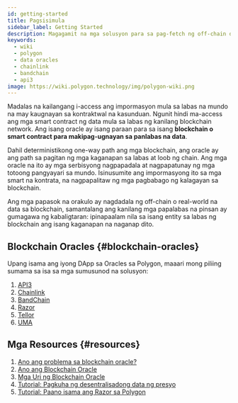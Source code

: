 ```yaml
---
id: getting-started
title: Pagsisimula
sidebar_label: Getting Started
description: Magagamit na mga solusyon para sa pag-fetch ng off-chain data sa Polygon dApps
keywords:
  - wiki
  - polygon
  - data oracles
  - chainlink
  - bandchain
  - api3
image: https://wiki.polygon.technology/img/polygon-wiki.png
---
```


Madalas na kailangang i-access ang impormasyon mula sa labas na mundo na may kaugnayan sa kontraktwal na kasunduan. Ngunit hindi ma-access ang mga smart contract ng data mula sa labas ng kanilang blockchain network. Ang isang oracle ay isang paraan para sa isang **blockchain o smart contract para makipag-ugnayan sa panlabas na data**.

Dahil deterministikong one-way path ang mga blockchain, ang oracle ay ang path sa pagitan ng mga kaganapan sa labas at loob ng chain. Ang mga oracle na ito ay mga serbisyong nagpapadala at nagpapatunay ng mga totoong pangyayari sa mundo. Isinusumite ang impormasyong ito sa mga smart na kontrata, na nagpapalitaw ng mga pagbabago ng kalagayan sa blockchain.

Ang mga papasok na orakulo ay nagdadala ng off-chain o real-world na data sa blockchain, samantalang ang kanilang mga papalabas na pinsan ay gumagawa ng kabaligtaran: ipinapaalam nila sa isang entity sa labas ng blockchain ang isang kaganapan na naganap dito.

## Blockchain Oracles {#blockchain-oracles}

Upang isama ang iyong DApp sa Oracles sa Polygon, maaari mong piliing sumama sa isa sa mga sumusunod na solusyon:

 1. [API3](api3.md)
 2. [Chainlink](chainlink.md)
 3. [BandChain](bandchain.md)
 4. [Razor](razor.md)
 5. [Tellor](tellor.md)
 6. [UMA](optimisticoracle.md)

## Mga Resources {#resources}

1. [Ano ang problema sa blockchain oracle?](https://blog.chain.link/what-is-the-blockchain-oracle-problem/)
1. [Ano ang Blockchain Oracle](https://cryptobriefing.com/what-is-blockchain-oracle/)
2. [Mga Uri ng Blockchain Oracle](https://blockchainhub.net/blockchain-oracles/)
3. [Tutorial: Pagkuha ng desentralisadong data ng presyo](https://docs.chain.link/docs/get-the-latest-price)
4. [Tutorial: Paano isama ang Razor sa Polygon](https://docs.razor.network/tutorial/matic/)
